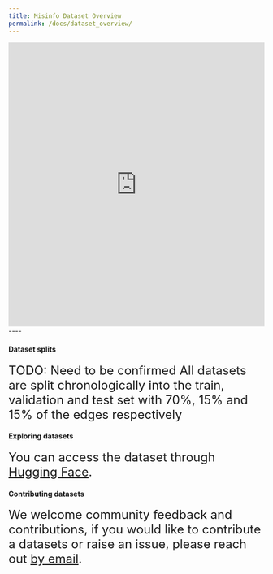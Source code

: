 ```yaml
---
title: Misinfo Dataset Overview
permalink: /docs/dataset_overview/
---
```


<!-- Benchmark datasets are broadly classified into three categories representing three key graph machine learning tasks.  -->
<style>
r { color: rgb(231, 41, 138) }
b { color: Blue }
g { color: rgb(27, 158, 119) }
</style>



<div class="container">
    <div class="row">
        <div class="col-md-12">
            <iframe
            src="https://huggingface.co/datasets/ComplexDataLab/Misinfo_Dataset/embed/viewer/default/train"
            frameborder="0"
            width="100%"
            height="560px"
            ></iframe>
        </div>
    </div>
</div>
----




#### **Dataset splits** 
<p class="lead">
<font size="5">
TODO: Need to be confirmed
All datasets are split chronologically into the train, validation and test set with 70%, 15% and 15% of the edges respectively </font>
</p>


#### **Exploring datasets** 
<p class="lead">
<font size="5">
You can access the dataset through <a href="https://complexdata-mila.github.io/TGX/">Hugging Face</a>.
</font>
</p>


#### **Contributing datasets**
<p class="lead">
<font size="5">We welcome community feedback and contributions, if you would like to contribute a datasets or raise an issue, please reach out <a href="@mail.mcgill.ca">by email</a>. </font>
</p>



